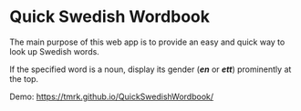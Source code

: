 # Quick Swedish Wordbook

The main purpose of this web app is to provide an easy and quick way to look up Swedish words.

If the specified word is a noun, display its gender (_**en**_ or _**ett**_) prominently at the top.

Demo: https://tmrk.github.io/QuickSwedishWordbook/
